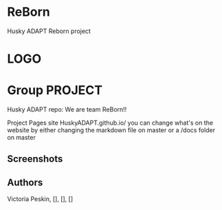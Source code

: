 # ReBorn
Husky ADAPT Reborn project


# LOGO

# Group PROJECT 
Husky ADAPT repo: We are team ReBorn!!

Project Pages site HuskyADAPT.github.io/<GroupName>	
you can change what's on the website by either changing the markdown file on master or a /docs folder on master


## Screenshots

## Authors
Victoria Peskin, [], [], []
